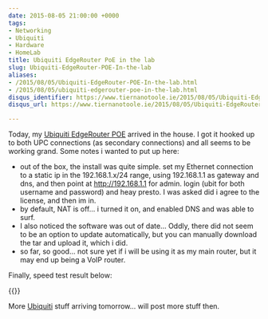 ```yaml
---
date: 2015-08-05 21:00:00 +0000
tags:
- Networking
- Ubiquiti
- Hardware
- HomeLab
title: Ubiquiti EdgeRouter PoE in the lab
slug: Ubiquiti-EdgeRouter-POE-In-the-lab
aliases:
- /2015/08/05/Ubiquiti-EdgeRouter-POE-In-the-lab.html
- /2015/08/05/ubiquiti-edgerouter-poe-in-the-lab.html
disqus_identifier: https://www.tiernanotoole.ie/2015/08/05/Ubiquiti-EdgeRouter-POE-In-the-lab.html
disqus_url: https://www.tiernanotoole.ie/2015/08/05/Ubiquiti-EdgeRouter-POE-In-the-lab.html

---
```

 Today, my [Ubiquiti EdgeRouter POE][1] arrived in the house. I got it hooked up to both UPC connections (as secondary connections) and all seems to be working grand. Some notes i wanted to put up here:

* out of the box, the install was quite simple. set my Ethernet connection to a static ip in the 192.168.1.x/24 range,
using 192.168.1.1 as gateway and dns, and then point at http://192.168.1.1 for admin. login (ubit for both username and
password) and heay presto. I was asked did i agree to the license, and then im in.
* by default, NAT is off... i turned it on, and enabled DNS and was able to surf.
* I also noticed the software was out of date... Oddly, there did not seem to be an option to update automatically, but
you can manually download the tar and upload it, which i did.
* so far, so good... not sure yet if i will be using it as my main router, but it may end up being a VoIP router.

Finally, speed test result below:

{{<cloudinary src="v1530620885/20150805.ubiquiti.speedtest.compressed-resized.jpg">}}

More [Ubiquiti][2] stuff arriving tomorrow... will post more stuff then.

[1]:https://www.ubnt.com/edgemax/edgerouter-poe/
[2]:https://www.ubnt.com